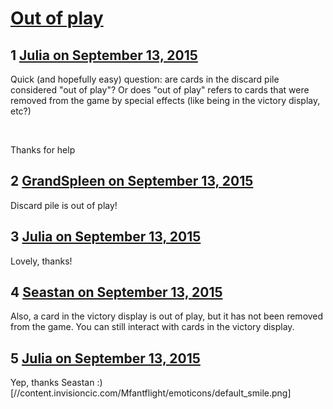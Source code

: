 # [Out of play](https://community.fantasyflightgames.com/topic/188243-out-of-play/)

## 1 [Julia on September 13, 2015](https://community.fantasyflightgames.com/topic/188243-out-of-play/?do=findComment&comment=1792344)

Quick (and hopefully easy) question: are cards in the discard pile considered "out of play"? Or does "out of play" refers to cards that were removed from the game by special effects (like being in the victory display, etc?)

 

Thanks for help

## 2 [GrandSpleen on September 13, 2015](https://community.fantasyflightgames.com/topic/188243-out-of-play/?do=findComment&comment=1792381)

Discard pile is out of play!

## 3 [Julia on September 13, 2015](https://community.fantasyflightgames.com/topic/188243-out-of-play/?do=findComment&comment=1792430)

Lovely, thanks!

## 4 [Seastan on September 13, 2015](https://community.fantasyflightgames.com/topic/188243-out-of-play/?do=findComment&comment=1792604)

Also, a card in the victory display is out of play, but it has not been removed from the game. You can still interact with cards in the victory display.

## 5 [Julia on September 13, 2015](https://community.fantasyflightgames.com/topic/188243-out-of-play/?do=findComment&comment=1792659)

Yep, thanks Seastan :) [//content.invisioncic.com/Mfantflight/emoticons/default_smile.png]

